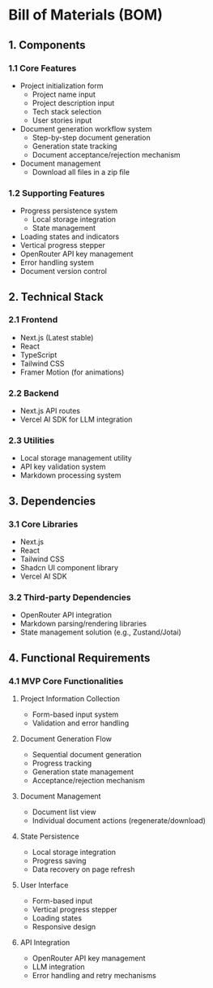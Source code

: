 # Bill of Materials (BOM)

## 1. Components

### 1.1 Core Features
- Project initialization form
  - Project name input
  - Project description input
  - Tech stack selection
  - User stories input
- Document generation workflow system
  - Step-by-step document generation
  - Generation state tracking
  - Document acceptance/rejection mechanism
- Document management
  - Download all files in a zip file

### 1.2 Supporting Features
- Progress persistence system
  - Local storage integration
  - State management
- Loading states and indicators
- Vertical progress stepper
- OpenRouter API key management
- Error handling system
- Document version control

## 2. Technical Stack

### 2.1 Frontend
- Next.js (Latest stable)
- React
- TypeScript
- Tailwind CSS
- Framer Motion (for animations)

### 2.2 Backend
- Next.js API routes
- Vercel AI SDK for LLM integration

### 2.3 Utilities
- Local storage management utility
- API key validation system
- Markdown processing system

## 3. Dependencies

### 3.1 Core Libraries
- Next.js
- React
- Tailwind CSS
- Shadcn UI component library
- Vercel AI SDK

### 3.2 Third-party Dependencies
- OpenRouter API integration
- Markdown parsing/rendering libraries
- State management solution (e.g., Zustand/Jotai)

## 4. Functional Requirements

### 4.1 MVP Core Functionalities
1. Project Information Collection
   - Form-based input system
   - Validation and error handling

2. Document Generation Flow
   - Sequential document generation
   - Progress tracking
   - Generation state management
   - Acceptance/rejection mechanism

3. Document Management
   - Document list view
   - Individual document actions (regenerate/download)

4. State Persistence
   - Local storage integration
   - Progress saving
   - Data recovery on page refresh

5. User Interface
   - Form-based input
   - Vertical progress stepper
   - Loading states
   - Responsive design

6. API Integration
   - OpenRouter API key management
   - LLM integration
   - Error handling and retry mechanisms
